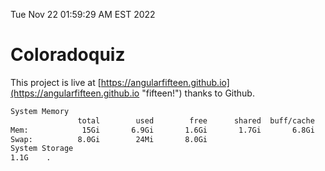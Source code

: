 Tue Nov 22 01:59:29 AM EST 2022

# Coloradoquiz


This project is live at [https://angularfifteen.github.io](https://angularfifteen.github.io "fifteen!") thanks to Github.

```bash
System Memory
               total        used        free      shared  buff/cache   available
Mem:            15Gi       6.9Gi       1.6Gi       1.7Gi       6.8Gi       6.4Gi
Swap:          8.0Gi        24Mi       8.0Gi
System Storage
1.1G	.
```
